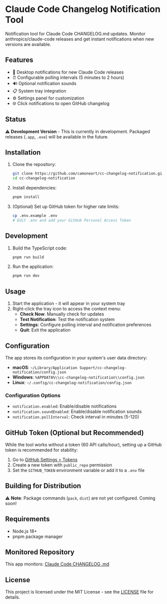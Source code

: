 # Claude Code Changelog Notification Tool

Notification tool for Claude Code CHANGELOG.md updates. Monitor anthropics/claude-code releases and get instant notifications when new versions are available.

## Features

- 🔔 Desktop notifications for new Claude Code releases
- ⏰ Configurable polling intervals (5 minutes to 2 hours)
- 🔊 Optional notification sounds
- 📋 System tray integration
- ⚙️ Settings panel for customization
- 🌐 Click notifications to open GitHub changelog

## Status

⚠️ **Development Version** - This is currently in development. Packaged releases (`.app`, `.exe`) will be available in the future.

## Installation

1. Clone the repository:
   ```bash
   git clone https://github.com/camoneart/cc-changelog-notification.git
   cd cc-changelog-notification
   ```

2. Install dependencies:
   ```bash
   pnpm install
   ```

3. (Optional) Set up GitHub token for higher rate limits:
   ```bash
   cp .env.example .env
   # Edit .env and add your GitHub Personal Access Token
   ```

## Development

1. Build the TypeScript code:
   ```bash
   pnpm run build
   ```

2. Run the application:
   ```bash
   pnpm run dev
   ```

## Usage

1. Start the application - it will appear in your system tray
2. Right-click the tray icon to access the context menu:
   - **Check Now**: Manually check for updates
   - **Test Notification**: Test the notification system
   - **Settings**: Configure polling interval and notification preferences
   - **Quit**: Exit the application

## Configuration

The app stores its configuration in your system's user data directory:
- **macOS**: `~/Library/Application Support/cc-changelog-notification/config.json`
- **Windows**: `%APPDATA%\\cc-changelog-notification\\config.json`
- **Linux**: `~/.config/cc-changelog-notification/config.json`

### Configuration Options

- `notification.enabled`: Enable/disable notifications
- `notification.soundEnabled`: Enable/disable notification sounds
- `notification.pollInterval`: Check interval in minutes (5-120)

## GitHub Token (Optional but Recommended)

While the tool works without a token (60 API calls/hour), setting up a GitHub token is recommended for stability:

1. Go to [GitHub Settings > Tokens](https://github.com/settings/tokens)
2. Create a new token with `public_repo` permission
3. Set the `GITHUB_TOKEN` environment variable or add it to a `.env` file

## Building for Distribution

⚠️ **Note**: Package commands (`pack`, `dist`) are not yet configured. Coming soon!

## Requirements

- Node.js 18+
- pnpm package manager

## Monitored Repository

This app monitors: [Claude Code CHANGELOG .md](https://github.com/anthropics/claude-code/blob/main/CHANGELOG.md)

## License

This project is licensed under the MIT License - see the [LICENSE](LICENSE) file for details.
